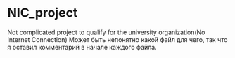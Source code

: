 # NIC_project
Not complicated project to qualify for the university organization(No Internet Connection)
Может быть непонятно какой файл для чего, так что я оставил комментарий в начале каждого файла.
